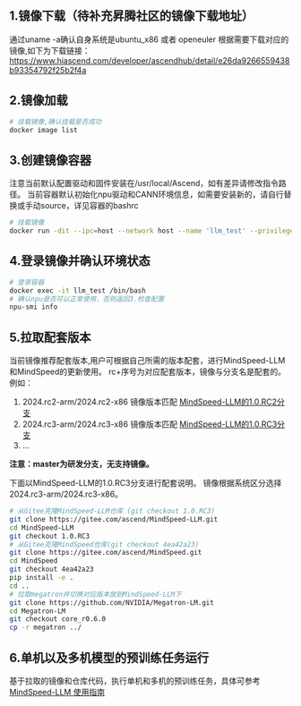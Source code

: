
## 1.镜像下载（待补充昇腾社区的镜像下载地址）
通过uname -a确认自身系统是ubuntu_x86 或者 openeuler
根据需要下载对应的镜像,如下为下载链接：
https://www.hiascend.com/developer/ascendhub/detail/e26da9266559438b93354792f25b2f4a

## 2.镜像加载
```bash
# 挂载镜像,确认挂载是否成功                          
docker image list
```

## 3.创建镜像容器
注意当前默认配置驱动和固件安装在/usr/local/Ascend，如有差异请修改指令路径。
当前容器默认初始化npu驱动和CANN环境信息，如需要安装新的，请自行替换或手动source，详见容器的bashrc
```bash
# 挂载镜像
docker run -dit --ipc=host --network host --name 'llm_test' --privileged -v /usr/local/Ascend/driver:/usr/local/Ascend/driver  -v /usr/local/Ascend/firmware:/usr/local/Ascend/firmware  -v /usr/local/sbin/:/usr/local/sbin/ -v /home/:/home/ mindspeed-llm:tag
```

## 4.登录镜像并确认环境状态
```bash
# 登录容器
docker exec -it llm_test /bin/bash                           
# 确认npu是否可以正常使用，否则返回3.检查配置
npu-smi info
```

## 5.拉取配套版本
当前镜像推荐配套版本,用户可根据自己所需的版本配套，进行MindSpeed-LLM和MindSpeed的更新使用。
rc+序号为对应配套版本，镜像与分支名是配套的。例如：
1. 2024.rc2-arm/2024.rc2-x86 镜像版本匹配 [MindSpeed-LLM的1.0.RC2分支](https://gitee.com/ascend/MindSpeed-LLM/tree/1.0.RC2/)
2. 2024.rc3-arm/2024.rc3-x86 镜像版本匹配 [MindSpeed-LLM的1.0.RC3分支](https://gitee.com/ascend/MindSpeed-LLM/tree/1.0.RC3/)
3. ...

**注意：master为研发分支，无支持镜像。**

下面以MindSpeed-LLM的1.0.RC3分支进行配套说明。
镜像根据系统区分选择2024.rc3-arm/2024.rc3-x86。
```bash
# 从Gitee克隆MindSpeed-LLM仓库 (git checkout 1.0.RC3)
git clone https://gitee.com/ascend/MindSpeed-LLM.git
cd MindSpeed-LLM
git checkout 1.0.RC3
# 从Gitee克隆MindSpeed仓库(git checkout 4ea42a23)
git clone https://gitee.com/ascend/MindSpeed.git
cd MindSpeed
git checkout 4ea42a23
pip install -e .
cd ..
# 拉取megatron并切换对应版本放到MindSpeed-LLM下
git clone https://github.com/NVIDIA/Megatron-LM.git
cd Megatron-LM
git checkout core_r0.6.0
cp -r megatron ../
```

## 6.单机以及多机模型的预训练任务运行
基于拉取的镜像和仓库代码，执行单机和多机的预训练任务，具体可参考[MindSpeed-LLM 使用指南](..%2Fexamples%2FREADME.md)